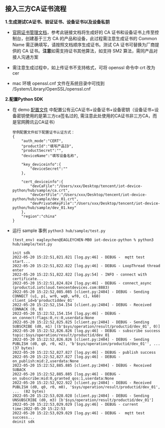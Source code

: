 ## 接入三方CA证书流程

**1.生成测试CA证书、验证证书、设备证书以及设备私钥**

-  [官网证书管理文档](https://cloud.tencent.com/document/product/634/59363)，参考此链接文档将生成好的 CA 证书和设备证书上传至控制台，创建基于三方 CA 的产品和设备，此过程需注意生成证书的 Common Name 需正确填写，请按照文档顺序生成证书。测试 CA 证书可替换为厂商提供的 CA 证书。**注意**如需支持证书其他算法，如支持 SM2 算法，需同产品对接人沟通方案

-  需注意生成过程中，如上传证书不支持格式，可将 openssl 命令中 crt 改为 cer

-  mac 环境 openssl.cnf 文件在系统目录中可找到 /System/Library/OpenSSL/openssl.cnf



**2.配置Python SDK**

-  在 demo [配置文件](https://github.com/tencentyun/iot-device-python/blob/master/hub/sample/device_info.json) 中配置公有云CA证书+设备证书+设备密钥（设备证书+设备密钥使用的是第三方ca签名过的, 需注意此处使用的CA证书非三方CA，而是官网腾讯云CA证书）

	```
	举例配置文件如下配置证书认证方式：
	{
		"auth_mode":"CERT",
		"productId":"填写产品ID",
		"productSecret":"",
		"deviceName":"填写设备名称",

		"key_deviceinfo":{
			"deviceSecret":""
		},

		"cert_deviceinfo":{
			"devCaFile":"/Users/xxx/Desktop/tencent/iot-device-python/hub/sample/ca.crt",
			"devCertFile":"/Users/xxx/Desktop/tencent/iot-device-python/hub/sample/dev_01.crt",
			"devPrivateKeyFile":"/Users/xxx/Desktop/tencent/iot-device-python/hub/sample/dev_01.key"
	    },
	    "region":"china"
	}
	```


-  运行 sample 事例 ``python3 hub/sample/test.py``

	```
	(test_env) eagleychen@EAGLEYCHEN-MB0 iot-device-python % python3 hub/sample/test.py         

	init sdk
	2022-05-20 15:22:51,821.821 [log.py:46] - DEBUG -  mqtt test start...
	2022-05-20 15:22:51,822.822 [log.py:46] - DEBUG - LoopThread thread enter
	2022-05-20 15:22:51,822.822 [log.py:54] - INFO - connect with certificate...
	2022-05-20 15:22:51,824.824 [log.py:46] - DEBUG - connect_async (productid.iotcloud.tencentdevices.com:8883)
	2022-05-20 15:22:52,085.085 [client.py:2404] - DEBUG - Sending CONNECT (u1, p1, wr0, wq0, wf0, c1, k60) client_id=b'productiddev_01'
	2022-05-20 15:22:52,154.154 [client.py:2404] - DEBUG - Received CONNACK (0, 0)
	2022-05-20 15:22:52,154.154 [log.py:46] - DEBUG - on_connect:flags:0,rc:0,userdata:None
	2022-05-20 15:22:52,825.825 [client.py:2404] - DEBUG - Sending SUBSCRIBE (d0, m1) [(b'$sys/operation/result/productid/dev_01', 0)]
	2022-05-20 15:22:52,826.826 [log.py:46] - DEBUG - subscribe success topic:$sys/operation/result/productid/dev_01
	2022-05-20 15:22:52,826.826 [client.py:2404] - DEBUG - Sending PUBLISH (d0, q0, r0, m2), 'b'$sys/operation/productid/dev_01'', ... (37 bytes)
	2022-05-20 15:22:52,827.827 [log.py:46] - DEBUG - publish success
	2022-05-20 15:22:52,827.827 [log.py:46] - DEBUG - on_publish:mid:2,userdata:None
	2022-05-20 15:22:52,885.885 [client.py:2404] - DEBUG - Received SUBACK
	2022-05-20 15:22:52,885.885 [log.py:46] - DEBUG - on_subscribe:mid:0,granted_qos:1,userdata:None
	2022-05-20 15:22:52,922.922 [client.py:2404] - DEBUG - Received PUBLISH (d0, q0, r0, m0), '$sys/operation/result/productid/dev_01', ...  (82 bytes)
	2022-05-20 15:22:53,028.028 [client.py:2404] - DEBUG - Sending UNSUBSCRIBE (d0, m3) [b'$sys/operation/result/productid/dev_01']
	2022-05-20 15:22:53,029.029 [log.py:46] - DEBUG - current time:2022-05-20 15:22:53
	2022-05-20 15:22:53,029.029 [log.py:46] - DEBUG -  mqtt test success...
	deinit sdk
	```


